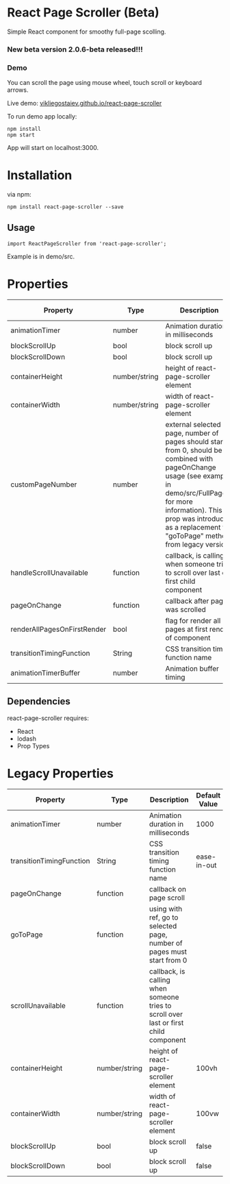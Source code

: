 # React Page Scroller (Beta)

Simple React component for smoothy full-page scolling.

### New beta version 2.0.6-beta released!!!

### Demo

You can scroll the page using mouse wheel, touch scroll or keyboard arrows.

Live demo: [vikliegostaiev.github.io/react-page-scroller](https://vikliegostaiev.github.io/react-page-scroller/)

To run demo app locally:

```
npm install
npm start
```

App will start on localhost:3000.

# Installation

via npm:

```
npm install react-page-scroller --save
```

## Usage

```
import ReactPageScroller from 'react-page-scroller';
```

Example is in demo/src.

# Properties

|    Property    | Type |          Description          | Default Value |
| -------------  | ---- |          -----------          | ------- |
| animationTimer  | number | Animation duration in milliseconds | 1000 |
| blockScrollUp | bool | block scroll up | false |
| blockScrollDown | bool | block scroll up | false |
| containerHeight | number/string | height of react-page-scroller element | 100vh |
| containerWidth | number/string | width of react-page-scroller element | 100vw |
| customPageNumber | number | external selected page, number of pages should start from 0, should be combined with pageOnChange usage (see example in demo/src/FullPage.js for more information). This prop was introduced as a replacement for "goToPage" method from legacy version | |
| handleScrollUnavailable  | function | callback, is calling when someone tries to scroll over last or first child component | |
| pageOnChange  | function | callback after page was scrolled | |
| renderAllPagesOnFirstRender  | bool | flag for render all pages at first render of component | |
| transitionTimingFunction | String | CSS transition timing function name | ease-in-out |
| animationTimerBuffer | number | Animation buffer timing | 200 |

## Dependencies

react-page-scroller requires:

  - React
  - lodash
  - Prop Types


# Legacy Properties

|    Property    | Type |          Description          | Default Value |
| -------------  | ---- |          -----------          | ------- |
| animationTimer  | number | Animation duration in milliseconds | 1000 |
| transitionTimingFunction      | String | CSS transition timing function name | ease-in-out |
| pageOnChange  | function | callback on page scroll | |
| goToPage  | function | using with ref, go to selected page, number of pages must start from 0 | |
| scrollUnavailable  | function | callback, is calling when someone tries to scroll over last or first child component | |
| containerHeight | number/string | height of react-page-scroller element | 100vh |
| containerWidth | number/string | width of react-page-scroller element | 100vw |
| blockScrollUp | bool | block scroll up | false |
| blockScrollDown | bool | block scroll up | false |
